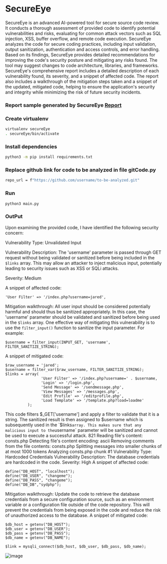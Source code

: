 # SecureEye
SecureEye is an advanced AI-powered tool for secure source code review. It conducts a thorough assessment of provided code to identify potential vulnerabilities and risks, evaluating for common attack vectors such as SQL injection, XSS, buffer overflow, and remote code execution. SecureEye analyzes the code for secure coding practices, including input validation, output sanitization, authentication and access controls, and error handling. Based on its findings, SecureEye provides detailed recommendations for improving the code's security posture and mitigating any risks found. The tool may suggest changes to code architecture, libraries, and frameworks. SecureEye's comprehensive report includes a detailed description of each vulnerability found, its severity, and a snippet of affected code. The report also includes a walkthrough of the mitigation steps taken and a snippet of the updated, mitigated code, helping to ensure the application's security and integrity while minimizing the risk of future security incidents.

### Report sample generated by SecureEye [Report](report/report.md)

### Create virtualenv
```bash
virtualenv secureEye 
. secureEye/bin/activate
```
### Install dependencies
```bash
python3 -m pip install requirements.txt
```
### Replace github link for code to be analyzed in file gitCode.py
```bash
repo_url = f"https://github.com/username/to-be-analyzed.git"
```
### Run
```bash
python3 main.py
```
### OutPut

Upon examining the provided code, I have identified the following security concern:

Vulnerability Type: Unvalidated Input

Vulnerability Description: The 'username' parameter is passed through GET request without being validated or sanitized before being included in the `$links` array. This may allow an attacker to inject malicious input, potentially leading to security issues such as XSS or SQLi attacks.

Severity: Medium

A snippet of affected code:
```
'User Filter' => '/index.php?username=jared',
```

Mitigation walkthrough: All user input should be considered potentially harmful and should thus be sanitized appropriately. In this case, the 'username' parameter should be validated and sanitized before being used in the `$links` array. One effective way of mitigating this vulnerability is to use the `filter_input()` function to sanitize the input parameter. For example:
```
$username = filter_input(INPUT_GET, 'username', FILTER_SANITIZE_STRING);
```

A snippet of mitigated code:
```
$raw_username = 'jared';
$username = filter_var($raw_username, FILTER_SANITIZE_STRING);
$links = array(
                'User Filter' => '/index.php?username=' . $username,
                'Login' => '/login.php', 
                'Send Message' => '/sendmessage.php', 
                'View Messages' => '/messages.php', 
                'Edit Profile' => '/editprofile.php',
                'Load Template' => '/template.php?load=loadme'
          );
```

This code filters $_GET['username'] and apply a filter to validate that it is a string. The sanitized result is then assigned to $username which is subsequently used in the `$links` array. This makes sure that any malicious input to the `username` parameter will be sanitized and cannot be used to execute a successful attack.
821
Reading file's content: consts.php
Detecting file's content encoding: ascii
Removing comments from the file contents: consts.php
Splitting messages into smaller chunks of at most 1000 tokens
Analyzing consts.php chunk #1
Vulnerability Type: Hardcoded Credentials
Vulnerability Description: The database credentials are hardcoded in the code.
Severity: High
A snippet of affected code:
```
define("DB_HOST", "localhost");
define("DB_USER", "changeme");
define("DB_PASS", "changeme");
define("DB_DB","sydphp");
```
Mitigation walkthrough: 
Update the code to retrieve the database credentials from a secure configuration source, such as an environment variable or a configuration file outside of the code repository. This will prevent the credentials from being exposed in the code and reduce the risk of unauthorized access to the database. 
A snippet of mitigated code: 
```
$db_host = getenv("DB_HOST");
$db_user = getenv("DB_USER");
$db_pass = getenv("DB_PASS");
$db_name = getenv("DB_NAME");

$link = mysqli_connect($db_host, $db_user, $db_pass, $db_name);

```
![image](https://user-images.githubusercontent.com/51442494/230654799-691528ac-8cc4-4032-b753-90d1152661de.png)
